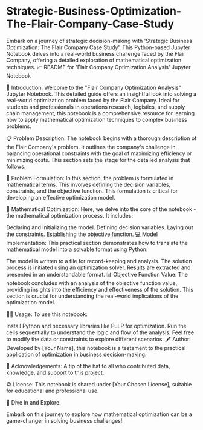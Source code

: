 # Strategic-Business-Optimization-The-Flair-Company-Case-Study
Embark on a journey of strategic decision-making with 'Strategic Business Optimization: The Flair Company Case Study'. This Python-based Jupyter Notebook delves into a real-world business challenge faced by the Flair Company, offering a detailed exploration of mathematical optimization techniques.
📈 README for 'Flair Company Optimization Analysis' Jupyter Notebook

🌟 Introduction:
Welcome to the "Flair Company Optimization Analysis" Jupyter Notebook. This detailed guide offers an insightful look into solving a real-world optimization problem faced by the Flair Company. Ideal for students and professionals in operations research, logistics, and supply chain management, this notebook is a comprehensive resource for learning how to apply mathematical optimization techniques to complex business problems.

📋 Problem Description:
The notebook begins with a thorough description of the Flair Company's problem. It outlines the company's challenge in balancing operational constraints with the goal of maximizing efficiency or minimizing costs. This section sets the stage for the detailed analysis that follows.

🔢 Problem Formulation:
In this section, the problem is formulated in mathematical terms. This involves defining the decision variables, constraints, and the objective function. This formulation is critical for developing an effective optimization model.

🧮 Mathematical Optimization:
Here, we delve into the core of the notebook - the mathematical optimization process. It includes:

Declaring and initializing the model.
Defining decision variables.
Laying out the constraints.
Establishing the objective function.
💻 Model Implementation:
This practical section demonstrates how to translate the mathematical model into a solvable format using Python:

The model is written to a file for record-keeping and analysis.
The solution process is initiated using an optimization solver.
Results are extracted and presented in an understandable format.
📊 Objective Function Value:
The notebook concludes with an analysis of the objective function value, providing insights into the efficiency and effectiveness of the solution. This section is crucial for understanding the real-world implications of the optimization model.

👩‍💻 Usage:
To use this notebook:

Install Python and necessary libraries like PuLP for optimization.
Run the cells sequentially to understand the logic and flow of the analysis.
Feel free to modify the data or constraints to explore different scenarios.
🖋️ Author:
Developed by [Your Name], this notebook is a testament to the practical application of optimization in business decision-making.

🙏 Acknowledgements:
A tip of the hat to all who contributed data, knowledge, and support to this project.

©️ License:
This notebook is shared under [Your Chosen License], suitable for educational and professional use.

🚀 Dive in and Explore:

Embark on this journey to explore how mathematical optimization can be a game-changer in solving business challenges!

